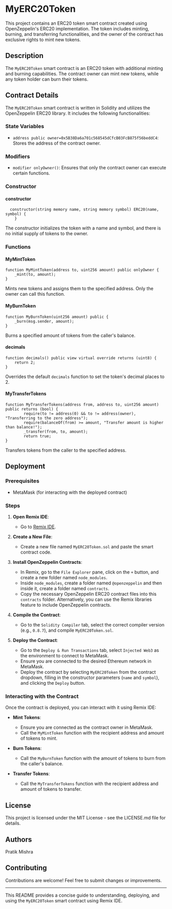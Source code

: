 # MyERC20Token

This project contains an ERC20 token smart contract created using OpenZeppelin's ERC20 implementation. The token includes minting, burning, and transferring functionalities, and the owner of the contract has exclusive rights to mint new tokens.

## Description

The `MyERC20Token` smart contract is an ERC20 token with additional minting and burning capabilities. The contract owner can mint new tokens, while any token holder can burn their tokens.

## Contract Details

The `MyERC20Token` smart contract is written in Solidity and utilizes the OpenZeppelin ERC20 library. It includes the following functionalities:

### State Variables

- `address public owner=0x5B38Da6a701c568545dCfcB03FcB875f56beddC4`: Stores the address of the contract owner.

### Modifiers

- `modifier onlyOwner()`: Ensures that only the contract owner can execute certain functions.

### Constructor

#### constructor

```solidity
  constructor(string memory name, string memory symbol) ERC20(name, symbol) {
    }
```
The constructor initializes the token with a name and symbol, and there is no initial supply of tokens to the owner.

### Functions

#### MyMintToken

```solidity
function MyMintToken(address to, uint256 amount) public onlyOwner {
    _mint(to, amount);
}
```
Mints new tokens and assigns them to the specified address. Only the owner can call this function.

#### MyBurnToken

```solidity
function MyBurnToken(uint256 amount) public {
    _burn(msg.sender, amount);
}
```
Burns a specified amount of tokens from the caller's balance.

#### decimals

```solidity
function decimals() public view virtual override returns (uint8) {
    return 2;
}
```
Overrides the default `decimals` function to set the token's decimal places to 2.

#### MyTransferTokens

```solidity
function MyTransferTokens(address from, address to, uint256 amount) public returns (bool) {
        require(to != address(0) && to != address(owner), "Transferring to the zero address");
        require(balanceOf(from) >= amount, "Transfer amount is higher than balance!");
        _transfer(from, to, amount);
        return true;
}
```
Transfers tokens from the caller to the specified address.

## Deployment

### Prerequisites

- MetaMask (for interacting with the deployed contract)

### Steps

1. **Open Remix IDE**:
    - Go to [Remix IDE](https://remix.ethereum.org/).

2. **Create a New File**:
    - Create a new file named `MyERC20Token.sol` and paste the smart contract code.

3. **Install OpenZeppelin Contracts**:
    - In Remix, go to the `File Explorer` pane, click on the `+` button, and create a new folder named `node_modules`.
    - Inside `node_modules`, create a folder named `@openzeppelin` and then inside it, create a folder named `contracts`.
    - Copy the necessary OpenZeppelin ERC20 contract files into this `contracts` folder. Alternatively, you can use the Remix libraries feature to include OpenZeppelin contracts.

4. **Compile the Contract**:
    - Go to the `Solidity Compiler` tab, select the correct compiler version (e.g., `0.8.7`), and compile `MyERC20Token.sol`.

5. **Deploy the Contract**:
    - Go to the `Deploy & Run Transactions` tab, select `Injected Web3` as the environment to connect to MetaMask.
    - Ensure you are connected to the desired Ethereum network in MetaMask.
    - Deploy the contract by selecting `MyERC20Token` from the contract dropdown, filling in the constructor parameters (`name` and `symbol`), and clicking the `Deploy` button.

### Interacting with the Contract

Once the contract is deployed, you can interact with it using Remix IDE:

- **Mint Tokens**:
    - Ensure you are connected as the contract owner in MetaMask.
    - Call the `MyMintToken` function with the recipient address and amount of tokens to mint.

- **Burn Tokens**:
    - Call the `MyBurnToken` function with the amount of tokens to burn from the caller's balance.

- **Transfer Tokens**:
    - Call the `MyTransferTokens` function with the recipient address and amount of tokens to transfer.

## License

This project is licensed under the MIT License - see the LICENSE.md file for details.

## Authors

Pratik Mishra

## Contributing

Contributions are welcome! Feel free to submit changes or improvements.

---

This README provides a concise guide to understanding, deploying, and using the `MyERC20Token` smart contract using Remix IDE.
